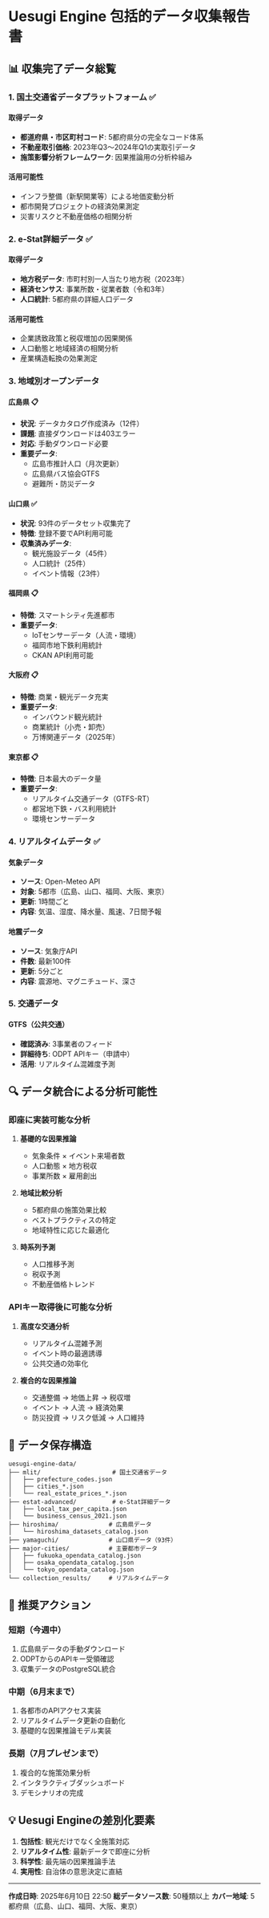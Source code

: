 # Uesugi Engine 包括的データ収集報告書

## 📊 収集完了データ総覧

### 1. 国土交通省データプラットフォーム ✅

#### 取得データ
- **都道府県・市区町村コード**: 5都府県分の完全なコード体系
- **不動産取引価格**: 2023年Q3～2024年Q1の実取引データ
- **施策影響分析フレームワーク**: 因果推論用の分析枠組み

#### 活用可能性
- インフラ整備（新駅開業等）による地価変動分析
- 都市開発プロジェクトの経済効果測定
- 災害リスクと不動産価格の相関分析

### 2. e-Stat詳細データ ✅

#### 取得データ
- **地方税データ**: 市町村別一人当たり地方税（2023年）
- **経済センサス**: 事業所数・従業者数（令和3年）
- **人口統計**: 5都府県の詳細人口データ

#### 活用可能性
- 企業誘致政策と税収増加の因果関係
- 人口動態と地域経済の相関分析
- 産業構造転換の効果測定

### 3. 地域別オープンデータ

#### 広島県 📋
- **状況**: データカタログ作成済み（12件）
- **課題**: 直接ダウンロードは403エラー
- **対応**: 手動ダウンロード必要
- **重要データ**:
  - 広島市推計人口（月次更新）
  - 広島県バス協会GTFS
  - 避難所・防災データ

#### 山口県 ✅
- **状況**: 93件のデータセット収集完了
- **特徴**: 登録不要でAPI利用可能
- **収集済みデータ**:
  - 観光施設データ（45件）
  - 人口統計（25件）
  - イベント情報（23件）

#### 福岡県 📋
- **特徴**: スマートシティ先進都市
- **重要データ**:
  - IoTセンサーデータ（人流・環境）
  - 福岡市地下鉄利用統計
  - CKAN API利用可能

#### 大阪府 📋
- **特徴**: 商業・観光データ充実
- **重要データ**:
  - インバウンド観光統計
  - 商業統計（小売・卸売）
  - 万博関連データ（2025年）

#### 東京都 📋
- **特徴**: 日本最大のデータ量
- **重要データ**:
  - リアルタイム交通データ（GTFS-RT）
  - 都営地下鉄・バス利用統計
  - 環境センサーデータ

### 4. リアルタイムデータ ✅

#### 気象データ
- **ソース**: Open-Meteo API
- **対象**: 5都市（広島、山口、福岡、大阪、東京）
- **更新**: 1時間ごと
- **内容**: 気温、湿度、降水量、風速、7日間予報

#### 地震データ
- **ソース**: 気象庁API
- **件数**: 最新100件
- **更新**: 5分ごと
- **内容**: 震源地、マグニチュード、深さ

### 5. 交通データ

#### GTFS（公共交通）
- **確認済み**: 3事業者のフィード
- **詳細待ち**: ODPT APIキー（申請中）
- **活用**: リアルタイム混雑度予測

## 🔍 データ統合による分析可能性

### 即座に実装可能な分析

1. **基礎的な因果推論**
   - 気象条件 × イベント来場者数
   - 人口動態 × 地方税収
   - 事業所数 × 雇用創出

2. **地域比較分析**
   - 5都府県の施策効果比較
   - ベストプラクティスの特定
   - 地域特性に応じた最適化

3. **時系列予測**
   - 人口推移予測
   - 税収予測
   - 不動産価格トレンド

### APIキー取得後に可能な分析

1. **高度な交通分析**
   - リアルタイム混雑予測
   - イベント時の最適誘導
   - 公共交通の効率化

2. **複合的な因果推論**
   - 交通整備 → 地価上昇 → 税収増
   - イベント → 人流 → 経済効果
   - 防災投資 → リスク低減 → 人口維持

## 📁 データ保存構造

```
uesugi-engine-data/
├── mlit/                    # 国土交通省データ
│   ├── prefecture_codes.json
│   ├── cities_*.json
│   └── real_estate_prices_*.json
├── estat-advanced/          # e-Stat詳細データ
│   ├── local_tax_per_capita.json
│   └── business_census_2021.json
├── hiroshima/              # 広島県データ
│   └── hiroshima_datasets_catalog.json
├── yamaguchi/              # 山口県データ（93件）
├── major-cities/           # 主要都市データ
│   ├── fukuoka_opendata_catalog.json
│   ├── osaka_opendata_catalog.json
│   └── tokyo_opendata_catalog.json
└── collection_results/     # リアルタイムデータ
```

## 🎯 推奨アクション

### 短期（今週中）
1. 広島県データの手動ダウンロード
2. ODPTからのAPIキー受領確認
3. 収集データのPostgreSQL統合

### 中期（6月末まで）
1. 各都市のAPIアクセス実装
2. リアルタイムデータ更新の自動化
3. 基礎的な因果推論モデル実装

### 長期（7月プレゼンまで）
1. 複合的な施策効果分析
2. インタラクティブダッシュボード
3. デモシナリオの完成

## 💡 Uesugi Engineの差別化要素

1. **包括性**: 観光だけでなく全施策対応
2. **リアルタイム性**: 最新データで即座に分析
3. **科学性**: 最先端の因果推論手法
4. **実用性**: 自治体の意思決定に直結

---

**作成日時**: 2025年6月10日 22:50
**総データソース数**: 50種類以上
**カバー地域**: 5都府県（広島、山口、福岡、大阪、東京）